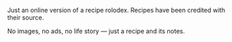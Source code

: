 Just an online version of a recipe rolodex. Recipes have been credited with their source.

No images, no ads, no life story &mdash; just a recipe and its notes.